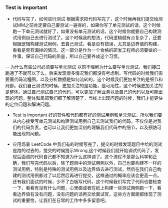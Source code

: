 ### Test is important
- 代码写完了，如何进行测试
  根据需求把代码写完了，这个时候再我们提交给测试MM之前肯定要自己要测试一遍得的，如果你写了单元测试的话，这个时候跑一下单元测试就好了，如果没有单元测试的话，这个时候你就要自己构建测试用例自己去进行测试了。这个时候我的想法，代码逻辑就有点复杂了，还要根据逻辑构建测试用例，去自己测试，看是否有错误，尤其是边界值的构建，看看是否有漏掉的情况。这一部分是作为一个合格的研发工程师必须要做的一件事，保证自己代码的质量，所以自己要养成这个习惯。

-- 为什么有些公司必须要写单元测试
   以前不理解为什么要写单元测试，我们接口跑通了不就可以了么，后来发现很多情况我们都没有考虑到。写代码的时候我们需要画代码流程图，以及分析数据是如何流转的，这个时候我们更加关注的是细节和局部。我们自己测试的时候，更加关注的是功能，是可用性，这个时候更加关注的是整体。通过自己测试自己的代码，可以更加了解业务以及自己的代码以及可能出现的问题。整体和局部我们都了解清楚了，当线上出现问题的时候，我们才能更快的定位问题和解决问题。

- Test is important
  好的软件和代码都有好的测试用例和单元测试，所以我们要从内心接受写单元测试和构建测试用例自己去测试我们的代码，不仅仅是对我们的代码负责，也可以让我们更加深刻的理解我们代码中的细节，以及预防可能出现的问题。

- 应用场景
  LeetCode 中我们有的时候写完了，提交的时候发现题目中给的测试是跑的过去的，提交的时候提示Wrong,这个时候我们就开始调试代码了，发现后面调的代码自己都不知道为什么这样调了。这个流程不是那么科学和正确，我们写完代码以后，除了题目中的测试用例以外，自己也要构建不一样的测试用例，特别是特殊的测试用例以及边界值去进行测试，然后在我们自己构建的测试用例都过了以后然后再进行提交，这样通过的概率应该会更高一点。还有我们面试的时候，少不了白板写代码，这个时候我们写完了代码也要检查一下，看看有没有什么问题，心里面或者在纸上构建一些测试用例跑一下，看看边界值有没有问题，没有问题的话再交给面试官，这些方方面面都体现了测试的重要性，让我们在日常的工作中多多留意吧。